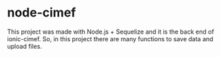 # node-cimef

This project was made with Node.js + Sequelize and it is the back end of ionic-cimef. So, in this project there are many functions to save data and upload files.
